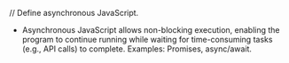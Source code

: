 // Define asynchronous JavaScript.

- Asynchronous JavaScript allows non-blocking execution, enabling the program to continue running while waiting for time-consuming tasks (e.g., API calls) to complete. Examples: Promises, async/await.